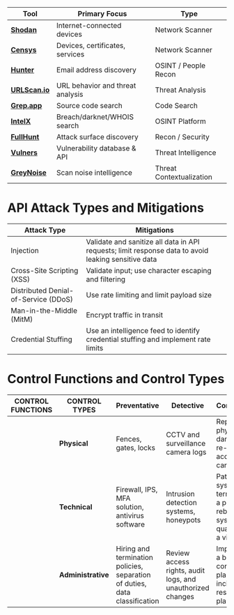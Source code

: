 
| Tool                                      | Primary Focus                    | Type                     | 
| ----------------------------------------- | -------------------------------- | ------------------------ | 
| **[Shodan](https://www.shodan.io)**       | Internet-connected devices       | Network Scanner          |       |
| **[Censys](https://censys.io)**           | Devices, certificates, services  | Network Scanner          | 
| **[Hunter](https://hunter.io)**           | Email address discovery          | OSINT / People Recon     | 
| **[URLScan.io](https://urlscan.io)**      | URL behavior and threat analysis | Threat Analysis          | 
| **[Grep.app](https://grep.app)**          | Source code search               | Code Search              | 
| **[IntelX](https://intelx.io)**           | Breach/darknet/WHOIS search      | OSINT Platform           | 
| **[FullHunt](https://fullhunt.io)**       | Attack surface discovery         | Recon / Security         | 
| **[Vulners](https://vulners.com)**        | Vulnerability database & API     | Threat Intelligence      | 
| **[GreyNoise](https://viz.greynoise.io)** | Scan noise intelligence          | Threat Contextualization | 


# API Attack Types and Mitigations

| **Attack Type**            | **Mitigations**                                                                                   |
|----------------------------|--------------------------------------------------------------------------------------------------|
| Injection                  | Validate and sanitize all data in API requests; limit response data to avoid leaking sensitive data |
| Cross-Site Scripting (XSS) | Validate input; use character escaping and filtering                                              |
| Distributed Denial-of-Service (DDoS) | Use rate limiting and limit payload size                                                    |
| Man-in-the-Middle (MitM)   | Encrypt traffic in transit                                                                        |
| Credential Stuffing        | Use an intelligence feed to identify credential stuffing and implement rate limits               |


# Control Functions and Control Types

| **CONTROL FUNCTIONS** | **CONTROL TYPES** | **Preventative**                                          | **Detective**                                         | **Corrective**                                               |
|-----------------------|-------------------|-----------------------------------------------------------|-------------------------------------------------------|---------------------------------------------------------------|
|                       | **Physical**       | Fences, gates, locks                                      | CCTV and surveillance camera logs                     | Repair physical damage, re-issue access cards                 |
|                       | **Technical**      | Firewall, IPS, MFA solution, antivirus software           | Intrusion detection systems, honeypots                | Patch a system, terminate a process, reboot a system, quarantine a virus |
|                       | **Administrative** | Hiring and termination policies, separation of duties, data classification | Review access rights, audit logs, and unauthorized changes | Implement a business continuity plan or incident response plan |

